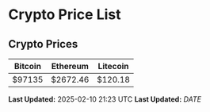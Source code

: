 # Crypto Price List

## Crypto Prices
| Bitcoin | Ethereum | Litecoin |
| ------- | -------- | -------- |
| $97135 | $2672.46 | $120.18 |
**Last Updated:** 2025-02-10 21:23 UTC
**Last Updated:** $DATE$
